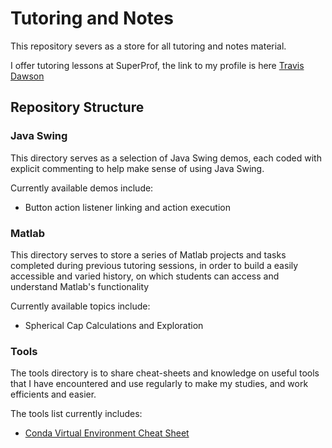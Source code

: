 # Tutoring and Notes

This repository severs as a store for all tutoring and notes material. 

I offer tutoring lessons at SuperProf, the link to my profile is 
here [Travis Dawson](https://www.superprof.co.uk/java-python-matlab-tutoring-from-final-year-data-science-and-artificial-intelligence-student-learn-object-oriented-programming.html)

## Repository Structure
### Java Swing 
This directory serves as a selection of Java Swing demos, each coded with explicit commenting 
to help make sense of using Java Swing. 

Currently available demos include:
- Button action listener linking and action execution

### Matlab
This directory serves to store a series of Matlab projects and tasks completed during previous tutoring sessions,
in order to build a easily accessible and varied history, on which students can access and understand 
Matlab's functionality

Currently available topics include:
- Spherical Cap Calculations and Exploration

### Tools
The tools directory is to share cheat-sheets and knowledge on useful tools that I have encountered and use
regularly to make my studies, and work efficients and easier. 

The tools list currently includes:
- [Conda Virtual Environment Cheat Sheet](tools/conda_virtual_environment_cheat_sheet.pdf)